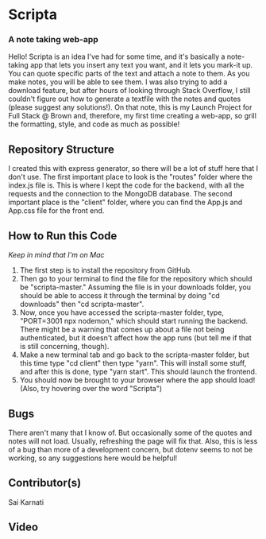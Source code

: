 # Scripta
### A note taking web-app

Hello! Scripta is an idea I've had for some time, and it's basically a note-taking app that lets you insert any text you want, and it lets you mark-it up. You can quote specific parts of the text and attach a note to them. As you make notes, you will be able to see them. I was also trying to add a download feature, but after hours of looking through Stack Overflow, I still couldn't figure out how to generate a textfile with the notes and quotes (please suggest any solutions!). On that note, this is my Launch Project for Full Stack @ Brown and, therefore, my first time creating a web-app, so grill the formatting, style, and code as much as possible!

## Repository Structure
I created this with express generator, so there will be a lot of stuff here that I don't use. The first important place to look is the "routes" folder where the index.js file is. This is where I kept the code for the backend, with all the requests and the connection to the MongoDB database. The second important place is the "client" folder, where you can find the App.js and App.css file for the front end.

## How to Run this Code
*Keep in mind that I'm on Mac*
1) The first step is to install the repository from GitHub.  
2) Then go to your terminal to find the file for the repository which should be "scripta-master." Assuming the file is in your downloads folder, you should be able to access it through the terminal by doing "cd downloads" then "cd scripta-master".
3) Now, once you have accessed the scripta-master folder, type, "PORT=3001 npx nodemon," which should start running the backend. There might be a warning that comes up about a file not being authenticated, but it doesn't affect how the app runs (but tell me if that is still concerning, though).
4) Make a new terminal tab and go back to the scripta-master folder, but this time type "cd client" then type "yarn". This will install some stuff, and after this is done, type "yarn start". This should launch the frontend.
5) You should now be brought to your browser where the app should load! (Also, try hovering over the word "Scripta")

## Bugs
There aren't many that I know of. But occasionally some of the quotes and notes will not load. Usually, refreshing the page will fix that. Also, this is less of a bug than more of a development concern, but dotenv seems to not be working, so any suggestions here would be helpful!

## Contributor(s)
Sai Karnati

## Video
